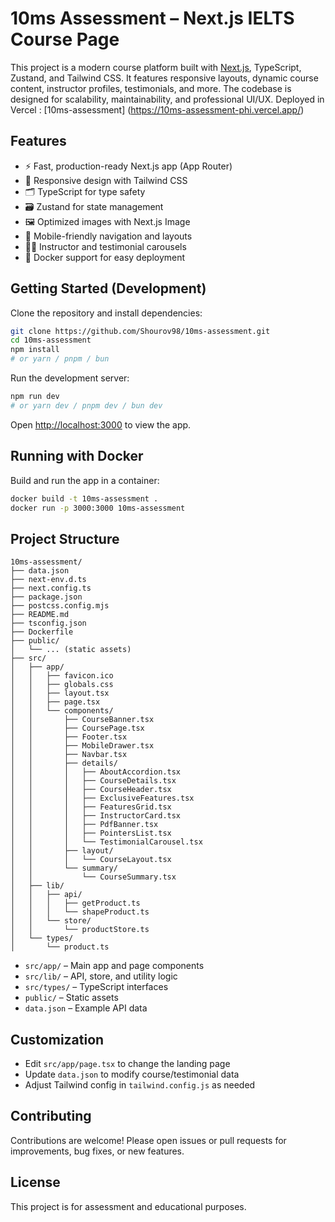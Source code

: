 
# 10ms Assessment – Next.js IELTS Course Page

This project is a modern course platform built with [Next.js](https://nextjs.org), TypeScript, Zustand, and Tailwind CSS. It features responsive layouts, dynamic course content, instructor profiles, testimonials, and more. The codebase is designed for scalability, maintainability, and professional UI/UX.
Deployed in Vercel : [10ms-assessment] (https://10ms-assessment-phi.vercel.app/)

## Features

- ⚡ Fast, production-ready Next.js app (App Router)
- 🎨 Responsive design with Tailwind CSS
- 🗂️ TypeScript for type safety
- 🗃️ Zustand for state management
- 🖼️ Optimized images with Next.js Image
- 📱 Mobile-friendly navigation and layouts
- 🧑‍🏫 Instructor and testimonial carousels
- 🐳 Docker support for easy deployment

## Getting Started (Development)


Clone the repository and install dependencies:

```bash
git clone https://github.com/Shourov98/10ms-assessment.git
cd 10ms-assessment
npm install
# or yarn / pnpm / bun
```

Run the development server:

```bash
npm run dev
# or yarn dev / pnpm dev / bun dev
```

Open [http://localhost:3000](http://localhost:3000) to view the app.

## Running with Docker

Build and run the app in a container:

```bash
docker build -t 10ms-assessment .
docker run -p 3000:3000 10ms-assessment
```


## Project Structure


```
10ms-assessment/
├── data.json
├── next-env.d.ts
├── next.config.ts
├── package.json
├── postcss.config.mjs
├── README.md
├── tsconfig.json
├── Dockerfile
├── public/
│   └── ... (static assets)
├── src/
│   ├── app/
│   │   ├── favicon.ico
│   │   ├── globals.css
│   │   ├── layout.tsx
│   │   ├── page.tsx
│   │   └── components/
│   │       ├── CourseBanner.tsx
│   │       ├── CoursePage.tsx
│   │       ├── Footer.tsx
│   │       ├── MobileDrawer.tsx
│   │       ├── Navbar.tsx
│   │       ├── details/
│   │       │   ├── AboutAccordion.tsx
│   │       │   ├── CourseDetails.tsx
│   │       │   ├── CourseHeader.tsx
│   │       │   ├── ExclusiveFeatures.tsx
│   │       │   ├── FeaturesGrid.tsx
│   │       │   ├── InstructorCard.tsx
│   │       │   ├── PdfBanner.tsx
│   │       │   ├── PointersList.tsx
│   │       │   └── TestimonialCarousel.tsx
│   │       ├── layout/
│   │       │   └── CourseLayout.tsx
│   │       └── summary/
│   │           └── CourseSummary.tsx
│   ├── lib/
│   │   ├── api/
│   │   │   ├── getProduct.ts
│   │   │   └── shapeProduct.ts
│   │   └── store/
│   │       └── productStore.ts
│   └── types/
│       └── product.ts
```

- `src/app/` – Main app and page components
- `src/lib/` – API, store, and utility logic
- `src/types/` – TypeScript interfaces
- `public/` – Static assets
- `data.json` – Example API data

## Customization

- Edit `src/app/page.tsx` to change the landing page
- Update `data.json` to modify course/testimonial data
- Adjust Tailwind config in `tailwind.config.js` as needed

## Contributing

Contributions are welcome! Please open issues or pull requests for improvements, bug fixes, or new features.

## License

This project is for assessment and educational purposes.
